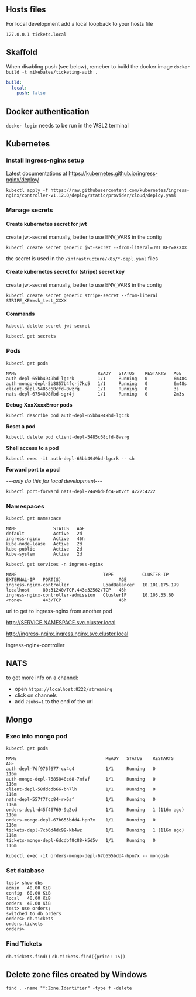 ## Hosts files

For local development add a local loopback to your hosts file

    127.0.0.1 tickets.local

## Skaffold

When disabling push (see below), remeber to build the docker image `docker build -t mikebates/ticketing-auth .`

```yaml
build:
  local:
    push: false
```

## Docker authentication

`docker login` needs to be run in the WSL2 terminal

## Kubernetes

### Install Ingress-nginx setup

Latest documentations at https://kubernetes.github.io/ingress-nginx/deploy/

`kubectl apply -f https://raw.githubusercontent.com/kubernetes/ingress-nginx/controller-v1.12.0/deploy/static/provider/cloud/deploy.yaml`

### Manage secrets

#### Create kubernetes secret for jwt

create jwt-secret manually, better to use ENV_VARS in the config

`kubectl create secret generic jwt-secret --from-literal=JWT_KEY=XXXXX`

the secret is used in the `/infrastructure/k8s/*-depl.yaml` files

#### Create kubernetes secret for (stripe) secret key

create jwt-secret manually, better to use ENV_VARS in the config

`kubectl create secret generic stripe-secret --from-literal STRIPE_KEY=sk_test_XXXX`

#### Commands

`kubectl delete secret jwt-secret`

`kubectl get secrets`

### Pods

`kubectl get pods`

```
NAME                               READY   STATUS    RESTARTS   AGE
auth-depl-65bb4949bd-lgcrk         1/1     Running   0          6m48s
auth-mongo-depl-5b8857b4fc-j7kc5   1/1     Running   0          6m48s
client-depl-5485c68cfd-8wzrg       1/1     Running   0          3s
nats-depl-6754898fbd-sgr4j         1/1     Running   0          2m3s
```

**Debug XxxXxxxError pods**

`kubectl describe pod auth-depl-65bb4949bd-lgcrk`

**Reset a pod**

`kubectl delete pod client-depl-5485c68cfd-8wzrg`

**Shell access to a pod**

`kubectl exec -it auth-depl-65bb4949bd-lgcrk -- sh`

**Forward port to a pod**

_---only do this for local development---_

`kubectl port-forward nats-depl-7449bd8fc4-wtvct 4222:4222`

### Namespaces

`kubectl get namespace`

```
NAME              STATUS   AGE
default           Active   2d
ingress-nginx     Active   46h
kube-node-lease   Active   2d
kube-public       Active   2d
kube-system       Active   2d
```

`kubectl get services -n ingress-nginx`

```
NAME                                 TYPE           CLUSTER-IP       EXTERNAL-IP   PORT(S)                      AGE
ingress-nginx-controller             LoadBalancer   10.101.175.179   localhost     80:31240/TCP,443:32562/TCP   46h
ingress-nginx-controller-admission   ClusterIP      10.105.35.60     <none>        443/TCP                      46h
```

url to get to ingress-nginx from another pod

http://SERVICE.NAMESPACE.svc.cluster.local

http://ingress-nginx.ingress.nginx.svc.cluster.local

ingress-nginx-controller

## NATS

to get more info on a channel:

- open `https://localhost:8222/streaming`
- click on channels
- add `?subs=1` to the end of the url

## Mongo

### Exec into mongo pod

`kubectl get pods`

```
NAME                                  READY   STATUS    RESTARTS       AGE
auth-depl-7df976f677-cv4c4            1/1     Running   0              116m
auth-mongo-depl-7685848cd8-7mfvf      1/1     Running   0              116m
client-depl-58ddcdb66-bh7lh           1/1     Running   0              116m
nats-depl-557f7fcc84-rx6sf            1/1     Running   0              116m
orders-depl-d45f46769-9q2cd           1/1     Running   1 (116m ago)   116m
orders-mongo-depl-67b655bdd4-hpn7x    1/1     Running   0              116m
tickets-depl-7cb6d4dc99-kb4wz         1/1     Running   1 (116m ago)   116m
tickets-mongo-depl-6dcdbf8c88-k5d5v   1/1     Running   0              116m
```

`kubectl exec -it orders-mongo-depl-67b655bdd4-hpn7x -- mongosh`

### Set database

```
test> show dbs
admin   40.00 KiB
config  60.00 KiB
local   40.00 KiB
orders  48.00 KiB
test> use orders;
switched to db orders
orders> db.tickets
orders.tickets
orders>
```

### Find Tickets

`db.tickets.find()`
`db.tickets.find({price: 15})`

## Delete zone files created by Windows

`find . -name "*:Zone.Identifier" -type f -delete`
